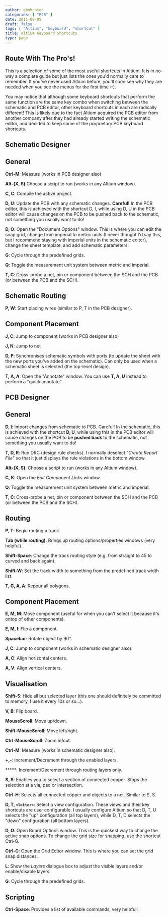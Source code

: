 ```yaml
---
author: gbmhunter
categories: [ "PCB" ]
date: 2011-09-05
draft: false
tags: [ "Altium", "keyboard", "shortcut" ]
title: Altium Keyboard Shortcuts
type: page
---
```


## Route With The Pro's!

This is a selection of some of the most useful shortcuts in Altium. It is in no-way a complete guide but just lists the ones you'd normally care to remember. If you've never used Altium before, you'll soon see why they are needed when you see the menus for the first time :-).

You may notice that although some keyboard shortcuts that perform the same function are the same key combo when switching between the schematic and PCB editor, other keyboard shortcuts in each are radically different! This is likely due to the fact Altium acquired the PCB editor from another company after they had already started writing the schematic editor, and decided to keep some of the proprietary PCB keyboard shortcuts.

## Schematic Designer

## General

**Ctrl-M**: Measure (works in PCB designer also)  

**Alt-(X, S)**:Choose a script to run (works in any Altium window).  

**C, C**: Compile the active project.  

**D, U**: Update the PCB with any schematic changes. **Careful!** In the PCB editor, this is achieved with the shortcut D, I, while using D, U in the PCB editor will cause changes on the PCB to be pushed back to the schematic, not something you usually want to do!  

**D, O**: Open the "Document Options" window. This is where you can edit the snap grid, change from imperial to metric units (I never thought I'd say this, but I recommend staying with imperial units in the schematic editor), change the sheet template, and add schematic parameters.  

**G**: Cycle through the predefined grids.  

**Q**: Toggle the measurement unit system between metric and imperial.  

**T, C**: Cross-probe a net, pin or component between the SCH and the PCB (or between the PCB and the SCH).

## Schematic Routing

**P, W**: Start placing wires (similar to P, T in the PCB designer).

## Component Placement

**J, C**: Jump to component (works in PCB designer also)  

**J, N**: Jump to net  

**D, P**: Synchronises schematic symbols with ports (to update the sheet with the new ports you've added on the schematic). Can only be used when a schematic sheet is selected (the top-level design).  

**T, A, A**: Open the "Annotate" window. You can use **T, A, U** instead to perform a "quick annotate".

## PCB Designer

## General

**D, I**: Import changes from schematic to PCB. Careful! In the schematic, this is achieved with the shortcut **D, U**, while using this in the PCB editor will cause changes on the PCB to be **pushed back** to the schematic, not something you usually want to do!  

**T, D, R**: Run DRC (design rule checks). I normally deselect "_Create Report File_" so that it just displays the rule violations in the bottom window.  

**Alt-(X, S)**: Choose a script to run (works in any Altium window).  

**C, K**: Open the _Edit Component Links_ window.  

**Q**: Toggle the measurement unit system between metric and imperial.  

**T, C**: Cross-probe a net, pin or component between the SCH and the PCB (or between the PCB and the SCH).

## **Routing**

**P, T**: Begin routing a track.   

**Tab (while routing)**: Brings up routing options/properties windows (very helpful).  

**Shift-Space**: Change the track routing style (e.g. from straight to 45 to curved and back again).  

**Shift-W**: Set the track width to something from the predefined track width list.  

**T, G, A, A**: Repour all polygons.




## **Component Placement**




**E, M, M**: Move component (useful for when you can't select it because it's ontop of other components).  

**E, M, I**: Flip a component.  

**Spacebar**: Rotate object by 90°.  

**J, C**: Jump to component (works in schematic designer also).  

**A, C**: Align horizontal centers.  

**A, V**: Align vertical centers.

## **Visualisation**

**Shift-S**: Hide all but selected layer (this one should definitely be committed to memory, I use it every 10s or so...).  

**V, B**: Flip board.  

**MouseScroll**: Move up/down.  

**Shift-MouseScroll**: Move left/right.  

**Ctrl-MouseScroll**: Zoom in/out.  

**Ctrl-M**: Measure (works in schematic designer also).  

**+,-**: Increment/Decrement through the enabled layers.  

*****: Increment/Decrement through routing layers only.  

**S, S**: Enables you to select a section of connected copper. Stops the selection at a via, pad or intersection.  

**Ctrl-H**: Selects all connected copper and objects to a net. Similar to S, S.  

**D, T, `<letter>`**: Select a view configuration. These views and their key shortcuts are user configurable. I usually configure Altium so that D, T, U selects the "up" configuration (all top layers), while D, T, D selects the "down" configuration (all bottom layers).  

**D, O**: Open Board Options window. This is the quickest way to change the active snap options. To change the grid size for snapping, use the shortcut Ctrl-G.  

**Ctrl-G**: Open the Grid Editor window. This is where you can set the grid snap distances.  

**L**: Show the _Layers_ dialogue box to adjust the visible layers and/or enable/disable layers.  

**G**: Cycle through the predefined grids.

## Scripting

**Ctrl-Space**: Provides a list of available commands, very helpful!
